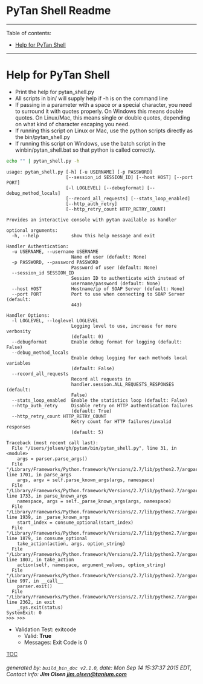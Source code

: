 PyTan Shell Readme
===========================

---------------------------
<a name='toc'>Table of contents:</a>

  * [Help for PyTan Shell](#user-content-help-for-pytan-shell)

---------------------------

# Help for PyTan Shell

  * Print the help for pytan_shell.py
  * All scripts in bin/ will supply help if -h is on the command line
  * If passing in a parameter with a space or a special character, you need to surround it with quotes properly. On Windows this means double quotes. On Linux/Mac, this means single or double quotes, depending on what kind of character escaping you need.
  * If running this script on Linux or Mac, use the python scripts directly as the bin/pytan_shell.py
  * If running this script on Windows, use the batch script in the winbin/pytan_shell.bat so that python is called correctly.

```bash
echo "" | pytan_shell.py -h
```

```
usage: pytan_shell.py [-h] [-u USERNAME] [-p PASSWORD]
                      [--session_id SESSION_ID] [--host HOST] [--port PORT]
                      [-l LOGLEVEL] [--debugformat] [--debug_method_locals]
                      [--record_all_requests] [--stats_loop_enabled]
                      [--http_auth_retry]
                      [--http_retry_count HTTP_RETRY_COUNT]

Provides an interactive console with pytan available as handler

optional arguments:
  -h, --help            show this help message and exit

Handler Authentication:
  -u USERNAME, --username USERNAME
                        Name of user (default: None)
  -p PASSWORD, --password PASSWORD
                        Password of user (default: None)
  --session_id SESSION_ID
                        Session ID to authenticate with instead of
                        username/password (default: None)
  --host HOST           Hostname/ip of SOAP Server (default: None)
  --port PORT           Port to use when connecting to SOAP Server (default:
                        443)

Handler Options:
  -l LOGLEVEL, --loglevel LOGLEVEL
                        Logging level to use, increase for more verbosity
                        (default: 0)
  --debugformat         Enable debug format for logging (default: False)
  --debug_method_locals
                        Enable debug logging for each methods local variables
                        (default: False)
  --record_all_requests
                        Record all requests in
                        handler.session.ALL_REQUESTS_RESPONSES (default:
                        False)
  --stats_loop_enabled  Enable the statistics loop (default: False)
  --http_auth_retry     Disable retry on HTTP authentication failures
                        (default: True)
  --http_retry_count HTTP_RETRY_COUNT
                        Retry count for HTTP failures/invalid responses
                        (default: 5)
```

```STDERR
Traceback (most recent call last):
  File "/Users/jolsen/gh/pytan/bin/pytan_shell.py", line 31, in <module>
    args = parser.parse_args()
  File "/Library/Frameworks/Python.framework/Versions/2.7/lib/python2.7/argparse.py", line 1701, in parse_args
    args, argv = self.parse_known_args(args, namespace)
  File "/Library/Frameworks/Python.framework/Versions/2.7/lib/python2.7/argparse.py", line 1733, in parse_known_args
    namespace, args = self._parse_known_args(args, namespace)
  File "/Library/Frameworks/Python.framework/Versions/2.7/lib/python2.7/argparse.py", line 1939, in _parse_known_args
    start_index = consume_optional(start_index)
  File "/Library/Frameworks/Python.framework/Versions/2.7/lib/python2.7/argparse.py", line 1879, in consume_optional
    take_action(action, args, option_string)
  File "/Library/Frameworks/Python.framework/Versions/2.7/lib/python2.7/argparse.py", line 1807, in take_action
    action(self, namespace, argument_values, option_string)
  File "/Library/Frameworks/Python.framework/Versions/2.7/lib/python2.7/argparse.py", line 997, in __call__
    parser.exit()
  File "/Library/Frameworks/Python.framework/Versions/2.7/lib/python2.7/argparse.py", line 2362, in exit
    _sys.exit(status)
SystemExit: 0
>>> >>>
```

  * Validation Test: exitcode
    * Valid: **True**
    * Messages: Exit Code is 0



[TOC](#user-content-toc)


###### generated by: `build_bin_doc v2.1.0`, date: Mon Sep 14 15:37:37 2015 EDT, Contact info: **Jim Olsen <jim.olsen@tanium.com>**